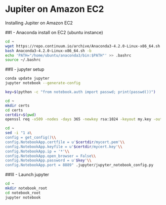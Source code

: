 # Jupiter on Amazon EC2

Installing Jupiter on Amazon EC2 

##I - Anaconda install on EC2 (ubuntu instance)
  ```sh
  cd ~
  wget https://repo.continuum.io/archive/Anaconda3-4.2.0-Linux-x86_64.sh
  bash Anaconda3-4.2.0-Linux-x86_64.sh -b
  echo 'PATH="/home/ubuntu/anaconda3/bin:$PATH"' >> .bashrc
  source ~/.bashrc
  ```

##II - jupyter setup
  ```sh
  conda update jupyter
  jupyter notebook --generate-config

  key=$(python -c "from notebook.auth import passwd; print(passwd())")

  cd ~
  mkdir certs
  cd certs
  certdir=$(pwd)
  openssl req -x509 -nodes -days 365 -newkey rsa:1024 -keyout my.key -out my.pem

  cd ~
  sed -i "1 a\
  config = get_config()\\
  config.NotebookApp.certfile = u'$certdir/mycert.pem'\\
  config.NotebookApp.keyfile = u'$certdir/mycert.key'\\
  config.NotebookApp.ip = '*'\\
  config.NotebookApp.open_browser = False\\
  config.NotebookApp.password = u'$key'\\
  config.NotebookApp.port = 8889" .jupyter/jupyter_notebook_config.py
  ```
 
##III - Launch jupyter 
  ```sh
  cd ~
  mkdir notebook_root
  cd notebook_root
  jupyter notebook
  ```

